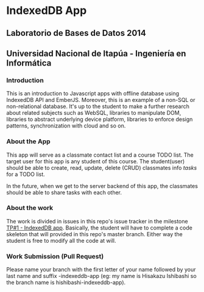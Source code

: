 # IndexedDB App
## Laboratorio de Bases de Datos 2014
## Universidad Nacional de Itapúa - Ingeniería en Informática

### Introduction

This is an introduction to Javascript apps with offline database using IndexedDB API and EmberJS. Moreover, this is an example of a non-SQL or non-relational database. It's up to the student to make a further research about related subjects such as WebSQL, libraries to manipulate DOM, libraries to abstract underlying device platform, libraries to enforce design patterns, synchronization with cloud and so on.

### About the App

This app will serve as a classmate contact list and a course TODO list. The target user for this app is any student of this course. 
The student(user) should be able to create, read, update, delete (CRUD) classmates info  _tasks_ for a TODO list. 

In the future, when we get to the server backend of this app, the classmates should be able to share tasks with each other.

### About the work

The work is divided in issues in this repo's issue tracker in the milestone [TP#1 - IndexedDB app](https://github.com/hisapy/uni-bd-2014/issues?milestone=1&state=open). Basically, the student will have to complete a code skeleton that will provided in this repo's master branch. Either way the student is free to modify all the code at will.

### Work Submission (Pull Request)

Please name your branch with the first letter of your name followed by your last name and suffix -indexeddb-app (eg: my name is Hisakazu Ishibashi so the branch name is hishibashi-indexeddb-app).

